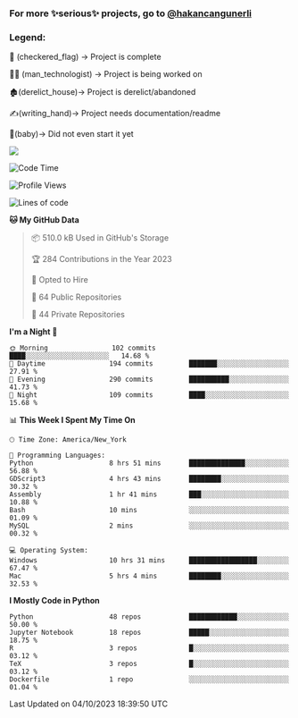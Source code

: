### For more ✨serious✨ projects, go to [@hakancangunerli](https://github.com/hakancangunerli)


### Legend:


🏁 (checkered_flag) -> Project is complete

👨‍💻 (man_technologist)   -> Project is being worked on

🏚️(derelict_house)-> Project is derelict/abandoned

✍️(writing_hand)-> Project needs documentation/readme

👶(baby)-> Did not even start it yet

![](https://github-readme-stats.vercel.app/api/top-langs/?username=hakancangunerli&layout=compact&hide=tex,html,shell,CSS,Ruby,Makefile,EmberScript,MATLAB,C&langs_count=6&exclude_repo=2015-csharp,gt_code,gsu_code,uga_code,uga_robotics)

<!--START_SECTION:waka-->
![Code Time](http://img.shields.io/badge/Code%20Time-542%20hrs%2049%20mins-blue)

![Profile Views](http://img.shields.io/badge/Profile%20Views-4-blue)

![Lines of code](https://img.shields.io/badge/From%20Hello%20World%20I%27ve%20Written-3.1%20million%20lines%20of%20code-blue)

**🐱 My GitHub Data** 

> 📦 510.0 kB Used in GitHub's Storage 
 > 
> 🏆 284 Contributions in the Year 2023
 > 
> 💼 Opted to Hire
 > 
> 📜 64 Public Repositories 
 > 
> 🔑 44 Private Repositories 
 > 
**I'm a Night 🦉** 

```text
🌞 Morning                102 commits         ████░░░░░░░░░░░░░░░░░░░░░   14.68 % 
🌆 Daytime                194 commits         ███████░░░░░░░░░░░░░░░░░░   27.91 % 
🌃 Evening                290 commits         ██████████░░░░░░░░░░░░░░░   41.73 % 
🌙 Night                  109 commits         ████░░░░░░░░░░░░░░░░░░░░░   15.68 % 
```


📊 **This Week I Spent My Time On** 

```text
🕑︎ Time Zone: America/New_York

💬 Programming Languages: 
Python                   8 hrs 51 mins       ██████████████░░░░░░░░░░░   56.88 % 
GDScript3                4 hrs 43 mins       ████████░░░░░░░░░░░░░░░░░   30.32 % 
Assembly                 1 hr 41 mins        ███░░░░░░░░░░░░░░░░░░░░░░   10.88 % 
Bash                     10 mins             ░░░░░░░░░░░░░░░░░░░░░░░░░   01.09 % 
MySQL                    2 mins              ░░░░░░░░░░░░░░░░░░░░░░░░░   00.32 % 

💻 Operating System: 
Windows                  10 hrs 31 mins      █████████████████░░░░░░░░   67.47 % 
Mac                      5 hrs 4 mins        ████████░░░░░░░░░░░░░░░░░   32.53 % 
```

**I Mostly Code in Python** 

```text
Python                   48 repos            ████████████░░░░░░░░░░░░░   50.00 % 
Jupyter Notebook         18 repos            █████░░░░░░░░░░░░░░░░░░░░   18.75 % 
R                        3 repos             █░░░░░░░░░░░░░░░░░░░░░░░░   03.12 % 
TeX                      3 repos             █░░░░░░░░░░░░░░░░░░░░░░░░   03.12 % 
Dockerfile               1 repo              ░░░░░░░░░░░░░░░░░░░░░░░░░   01.04 % 
```




 Last Updated on 04/10/2023 18:39:50 UTC
<!--END_SECTION:waka-->


